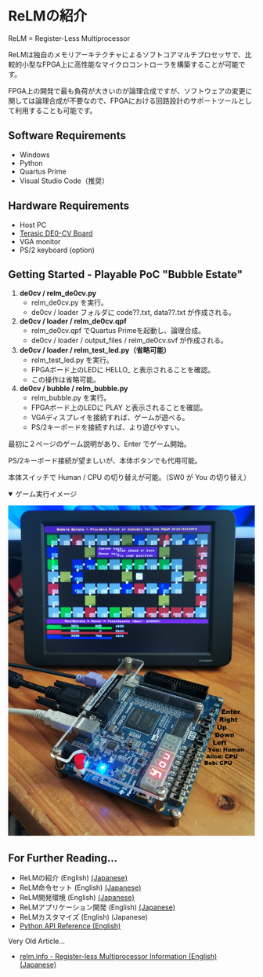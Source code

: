 # ReLMの紹介

ReLM = Register-Less Multiprocessor

ReLMは独自のメモリアーキテクチャによるソフトコアマルチプロセッサで、比較的小型なFPGA上に高性能なマイクロコントローラを構築することが可能です。

FPGA上の開発で最も負荷が大きいのが論理合成ですが、ソフトウェアの変更に関しては論理合成が不要なので、FPGAにおける回路設計のサポートツールとして利用することも可能です。

## Software Requirements

* Windows
* Python
* Quartus Prime
* Visual Studio Code（推奨）

## Hardware Requirements

* Host PC
* [Terasic DE0-CV Board](https://www.terasic.com.tw/cgi-bin/page/archive.pl?Language=English&CategoryNo=183&No=921)
* VGA monitor
* PS/2 keyboard (option)

## Getting Started - Playable PoC "Bubble Estate"

1. __de0cv / relm_de0cv.py__
   * relm_de0cv.py を実行。
   * de0cv / loader フォルダに code??.txt, data??.txt が作成される。
2. __de0cv / loader / relm_de0cv.qpf__
   * relm_de0cv.qpf でQuartus Primeを起動し、論理合成。
   * de0cv / loader / output_files / relm_de0cv.svf が作成される。
3. __de0cv / loader / relm_test_led.py（省略可能）__
   * relm_test_led.py を実行。
   * FPGAボード上のLEDに HELLO_ と表示されることを確認。
   * この操作は省略可能。
4. __de0cv / bubble / relm_bubble.py__
   * relm_bubble.py を実行。
   * FPGAボード上のLEDに PLAY と表示されることを確認。
   * VGAディスプレイを接続すれば、ゲームが遊べる。
   * PS/2キーボードを接続すれば、より遊びやすい。

最初に２ページのゲーム説明があり、Enter でゲーム開始。

PS/2キーボード接続が望ましいが、本体ボタンでも代用可能。

本体スイッチで Human / CPU の切り替えが可能。（SW0 が You の切り替え）

<details open><summary>ゲーム実行イメージ</summary>

![](bubble_fpga.jpg)
</details>

## For Further Reading...

* ReLMの紹介 (English) [(Japanese)](relm_j.md)
* ReLM命令セット (English) [(Japanese)](relm_isa_j.md)
* ReLM開発環境 (English) [(Japanese)](relm_sdk_j.md)
* ReLMアプリケーション開発 (English) [(Japanese)](relm_app_j.md)
* ReLMカスタマイズ (English) (Japanese)
* [Python API Reference (English)](relm_api.md)

Very Old Article...
* [relm.info - Register-less Multiprocessor Information (English)](http://relm.info/en/) [(Japanese)](http://relm.info/)
